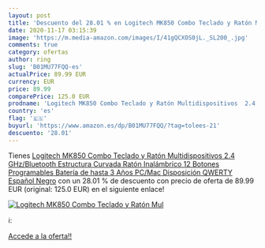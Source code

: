 ```yaml
---
layout: post
title: 'Descuento del 28.01 % en Logitech MK850 Combo Teclado y Ratón Mul'
date: 2020-11-17 03:15:39
image: 'https://m.media-amazon.com/images/I/41gQCXOS0jL._SL200_.jpg'
comments: true
category: ofertas
author: ring
slug: 'B01MU77FQQ-es'
actualPrice: 89.99 EUR
currency: EUR
price: 89.99
comparePrice: 125.0 EUR
prodname: 'Logitech MK850 Combo Teclado y Ratón Multidispositivos  2.4 GHz/Bluetooth  Estructura Curvada  Ratón Inalámbrico 12 Botones Programables Batería de hasta 3 Años PC/Mac Disposición QWERTY Español Negro'
country: 'es'
flag: '🇪🇸'
buyurl: 'https://www.amazon.es/dp/B01MU77FQQ/?tag=tolees-21'
descuento: '28.01'
---
```


Tienes [Logitech MK850 Combo Teclado y Ratón Multidispositivos  2.4 GHz/Bluetooth  Estructura Curvada  Ratón Inalámbrico 12 Botones Programables Batería de hasta 3 Años PC/Mac Disposición QWERTY Español Negro](https://www.amazon.es/dp/B01MU77FQQ/?tag=tolees-21) con un 28.01 % de descuento con precio de oferta de 89.99 EUR (original: 125.0 EUR) en el siguiente enlace!

[![Logitech MK850 Combo Teclado y Ratón Mul](https://m.media-amazon.com/images/I/41gQCXOS0jL._SL200_.jpg)](https://www.amazon.es/dp/B01MU77FQQ/?tag=tolees-21)

ℹ️:


[Accede a la oferta!!](https://www.amazon.es/dp/B01MU77FQQ/?tag=tolees-21)

